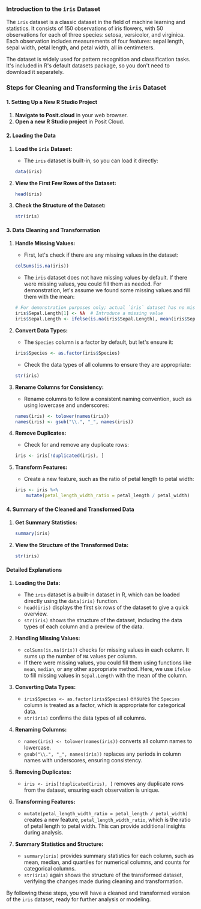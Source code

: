 ### Introduction to the `iris` Dataset

The `iris` dataset is a classic dataset in the field of machine learning and statistics. It consists of 150 observations of iris flowers, with 50 observations for each of three species: setosa, versicolor, and virginica. Each observation includes measurements of four features: sepal length, sepal width, petal length, and petal width, all in centimeters.

The dataset is widely used for pattern recognition and classification tasks. It's included in R's default datasets package, so you don't need to download it separately.

### Steps for Cleaning and Transforming the `iris` Dataset

#### 1. Setting Up a New R Studio Project
1. **Navigate to Posit.cloud** in your web browser.
2. **Open a new R Studio project** in Posit Cloud.

#### 2. Loading the Data
1. **Load the `iris` Dataset:**
   - The `iris` dataset is built-in, so you can load it directly:
   ```r
   data(iris)
   ```

2. **View the First Few Rows of the Dataset:**
   ```r
   head(iris)
   ```

3. **Check the Structure of the Dataset:**
   ```r
   str(iris)
   ```

#### 3. Data Cleaning and Transformation

1. **Handle Missing Values:**
   - First, let's check if there are any missing values in the dataset:
   ```r
   colSums(is.na(iris))
   ```
   - The `iris` dataset does not have missing values by default. If there were missing values, you could fill them as needed. For demonstration, let's assume we found some missing values and fill them with the mean:
   ```r
   # For demonstration purposes only; actual `iris` dataset has no missing values
   iris$Sepal.Length[1] <- NA  # Introduce a missing value
   iris$Sepal.Length <- ifelse(is.na(iris$Sepal.Length), mean(iris$Sepal.Length, na.rm = TRUE), iris$Sepal.Length)
   ```

2. **Convert Data Types:**
   - The `Species` column is a factor by default, but let's ensure it:
   ```r
   iris$Species <- as.factor(iris$Species)
   ```
   - Check the data types of all columns to ensure they are appropriate:
   ```r
   str(iris)
   ```

3. **Rename Columns for Consistency:**
   - Rename columns to follow a consistent naming convention, such as using lowercase and underscores:
   ```r
   names(iris) <- tolower(names(iris))
   names(iris) <- gsub("\\.", "_", names(iris))
   ```

4. **Remove Duplicates:**
   - Check for and remove any duplicate rows:
   ```r
   iris <- iris[!duplicated(iris), ]
   ```

5. **Transform Features:**
   - Create a new feature, such as the ratio of petal length to petal width:
   ```r
   iris <- iris %>%
       mutate(petal_length_width_ratio = petal_length / petal_width)
   ```

#### 4. Summary of the Cleaned and Transformed Data
1. **Get Summary Statistics:**
   ```r
   summary(iris)
   ```

2. **View the Structure of the Transformed Data:**
   ```r
   str(iris)
   ```

#### Detailed Explanations

1. **Loading the Data:**
   - The `iris` dataset is a built-in dataset in R, which can be loaded directly using the `data(iris)` function.
   - `head(iris)` displays the first six rows of the dataset to give a quick overview.
   - `str(iris)` shows the structure of the dataset, including the data types of each column and a preview of the data.

2. **Handling Missing Values:**
   - `colSums(is.na(iris))` checks for missing values in each column. It sums up the number of `NA` values per column.
   - If there were missing values, you could fill them using functions like `mean`, `median`, or any other appropriate method. Here, we use `ifelse` to fill missing values in `Sepal.Length` with the mean of the column.

3. **Converting Data Types:**
   - `iris$Species <- as.factor(iris$Species)` ensures the `Species` column is treated as a factor, which is appropriate for categorical data.
   - `str(iris)` confirms the data types of all columns.

4. **Renaming Columns:**
   - `names(iris) <- tolower(names(iris))` converts all column names to lowercase.
   - `gsub("\\.", "_", names(iris))` replaces any periods in column names with underscores, ensuring consistency.

5. **Removing Duplicates:**
   - `iris <- iris[!duplicated(iris), ]` removes any duplicate rows from the dataset, ensuring each observation is unique.

6. **Transforming Features:**
   - `mutate(petal_length_width_ratio = petal_length / petal_width)` creates a new feature, `petal_length_width_ratio`, which is the ratio of petal length to petal width. This can provide additional insights during analysis.

7. **Summary Statistics and Structure:**
   - `summary(iris)` provides summary statistics for each column, such as mean, median, and quartiles for numerical columns, and counts for categorical columns.
   - `str(iris)` again shows the structure of the transformed dataset, verifying the changes made during cleaning and transformation.

By following these steps, you will have a cleaned and transformed version of the `iris` dataset, ready for further analysis or modeling.